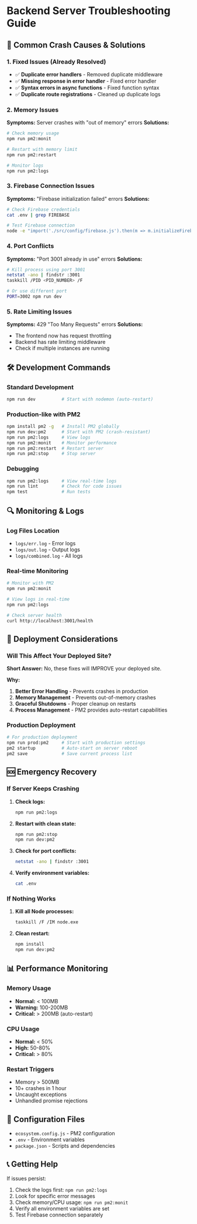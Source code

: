 # Backend Server Troubleshooting Guide

## 🚨 Common Crash Causes & Solutions

### 1. **Fixed Issues (Already Resolved)**
- ✅ **Duplicate error handlers** - Removed duplicate middleware
- ✅ **Missing response in error handler** - Fixed error handler
- ✅ **Syntax errors in async functions** - Fixed function syntax
- ✅ **Duplicate route registrations** - Cleaned up duplicate logs

### 2. **Memory Issues**
**Symptoms:** Server crashes with "out of memory" errors
**Solutions:**
```bash
# Check memory usage
npm run pm2:monit

# Restart with memory limit
npm run pm2:restart

# Monitor logs
npm run pm2:logs
```

### 3. **Firebase Connection Issues**
**Symptoms:** "Firebase initialization failed" errors
**Solutions:**
```bash
# Check Firebase credentials
cat .env | grep FIREBASE

# Test Firebase connection
node -e "import('./src/config/firebase.js').then(m => m.initializeFirebase())"
```

### 4. **Port Conflicts**
**Symptoms:** "Port 3001 already in use" errors
**Solutions:**
```bash
# Kill process using port 3001
netstat -ano | findstr :3001
taskkill /PID <PID_NUMBER> /F

# Or use different port
PORT=3002 npm run dev
```

### 5. **Rate Limiting Issues**
**Symptoms:** 429 "Too Many Requests" errors
**Solutions:**
- The frontend now has request throttling
- Backend has rate limiting middleware
- Check if multiple instances are running

## 🛠️ Development Commands

### Standard Development
```bash
npm run dev          # Start with nodemon (auto-restart)
```

### Production-like with PM2
```bash
npm install pm2 -g   # Install PM2 globally
npm run dev:pm2      # Start with PM2 (crash-resistant)
npm run pm2:logs     # View logs
npm run pm2:monit    # Monitor performance
npm run pm2:restart  # Restart server
npm run pm2:stop     # Stop server
```

### Debugging
```bash
npm run pm2:logs     # View real-time logs
npm run lint         # Check for code issues
npm test             # Run tests
```

## 🔍 Monitoring & Logs

### Log Files Location
- `logs/err.log` - Error logs
- `logs/out.log` - Output logs  
- `logs/combined.log` - All logs

### Real-time Monitoring
```bash
# Monitor with PM2
npm run pm2:monit

# View logs in real-time
npm run pm2:logs

# Check server health
curl http://localhost:3001/health
```

## 🚀 Deployment Considerations

### Will This Affect Your Deployed Site?
**Short Answer:** No, these fixes will IMPROVE your deployed site.

**Why:**
1. **Better Error Handling** - Prevents crashes in production
2. **Memory Management** - Prevents out-of-memory crashes
3. **Graceful Shutdowns** - Proper cleanup on restarts
4. **Process Management** - PM2 provides auto-restart capabilities

### Production Deployment
```bash
# For production deployment
npm run prod:pm2     # Start with production settings
pm2 startup          # Auto-start on server reboot
pm2 save             # Save current process list
```

## 🆘 Emergency Recovery

### If Server Keeps Crashing
1. **Check logs:**
   ```bash
   npm run pm2:logs
   ```

2. **Restart with clean state:**
   ```bash
   npm run pm2:stop
   npm run dev:pm2
   ```

3. **Check for port conflicts:**
   ```bash
   netstat -ano | findstr :3001
   ```

4. **Verify environment variables:**
   ```bash
   cat .env
   ```

### If Nothing Works
1. **Kill all Node processes:**
   ```bash
   taskkill /F /IM node.exe
   ```

2. **Clean restart:**
   ```bash
   npm install
   npm run dev:pm2
   ```

## 📊 Performance Monitoring

### Memory Usage
- **Normal:** < 100MB
- **Warning:** 100-200MB  
- **Critical:** > 200MB (auto-restart)

### CPU Usage
- **Normal:** < 50%
- **High:** 50-80%
- **Critical:** > 80%

### Restart Triggers
- Memory > 500MB
- 10+ crashes in 1 hour
- Uncaught exceptions
- Unhandled promise rejections

## 🔧 Configuration Files

- `ecosystem.config.js` - PM2 configuration
- `.env` - Environment variables
- `package.json` - Scripts and dependencies

## 📞 Getting Help

If issues persist:
1. Check the logs first: `npm run pm2:logs`
2. Look for specific error messages
3. Check memory/CPU usage: `npm run pm2:monit`
4. Verify all environment variables are set
5. Test Firebase connection separately
